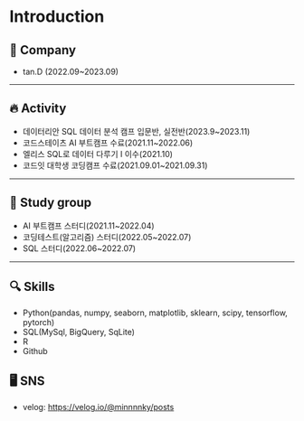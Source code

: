 # Introduction

## 🏢 Company
* tan.D (2022.09~2023.09)
----------
## 🔥 Activity
* 데이터리안 SQL 데이터 분석 캠프 입문반, 실전반(2023.9~2023.11)
* 코드스테이츠 AI 부트캠프 수료(2021.11~2022.06)
* 엘리스 SQL로 데이터 다루기 I 이수(2021.10)
* 코드잇 대학생 코딩캠프 수료(2021.09.01~2021.09.31)
-------------
## 👥 Study group
* AI 부트캠프 스터디(2021.11~2022.04)
* 코딩테스트(알고리즘) 스터디(2022.05~2022.07)
* SQL 스터디(2022.06~2022.07)
-------------
## 🔍 Skills
* Python(pandas, numpy, seaborn, matplotlib, sklearn, scipy, tensorflow, pytorch)
* SQL(MySql, BigQuery, SqLite)
* R
* Github

## 🖥️ SNS
* velog: https://velog.io/@minnnnky/posts
